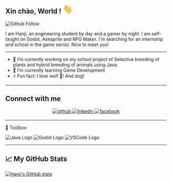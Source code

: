 <h2> Xin chào, World ! <img src="https://raw.githubusercontent.com/ABSphreak/ABSphreak/master/gifs/Hi.gif" width="30px"></h2>

![Github Follow](https://img.shields.io/github/followers/hans-min?style=social)

I am Hanji, an engineering student by day and a gamer by night. I am self-taught on Godot, Asesprite and RPG Maker. I'm searching for an internship and school in the game sector.
Nice to meet you!

---

- 🔭 I’m currently working on my school project of Selective breeding of plants and hybrid breeding of animals using Java.
- 🌱 I’m currently learning Game Development
- ⚡ Fun fact: I love wolf 🐺! And dog! 
---
## Connect with me  
<div align="center">
<a href="https://github.com/hans-min" target="_blank">
<img src=https://img.shields.io/badge/github-%2324292e.svg?&style=for-the-badge&logo=github&logoColor=white alt=github style="margin-bottom: 5px;" />
</a>
<a href="https://linkedin.com/in/hans-min-4510471" target="_blank">
<img src=https://img.shields.io/badge/linkedin-%231E77B5.svg?&style=for-the-badge&logo=linkedin&logoColor=white alt=linkedin style="margin-bottom: 5px;" />
</a>
<a href="https://www.facebook.com/Hanji4510471" target="_blank">
<img src=https://img.shields.io/badge/facebook-%232E87FB.svg?&style=for-the-badge&logo=facebook&logoColor=white alt=facebook style="margin-bottom: 5px;" />
</a>  
</div>  

---
🧰 Toolbox

<img src="https://cdn.worldvectorlogo.com/logos/java-4.svg" alt="Java Logo" width="60" height="60"/> <img src="https://cdn.worldvectorlogo.com/logos/godot-logo.svg" alt="Godot Logo" width="70" height="70"/> <img src="https://cdn.worldvectorlogo.com/logos/visual-studio-code-1.svg" alt="VSCode Logo" width="50" height="50"/>

---

## &#x1f4c8; My GitHub Stats

[![Hanji's GitHub stats](https://github-readme-stats.vercel.app/api?username=hans-min&theme=dracula)](https://github.com/anuraghazra/github-readme-stats)
